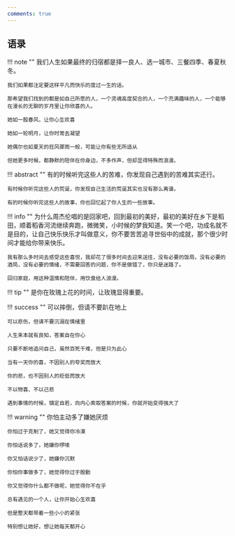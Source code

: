 ```yaml
---
comments: true
---
```

<!-- 
  note
  abstract
  info
  tip
  success
  question
  warning
  danger
  example
 -->

## 语录

!!! note ""
    我们人生如果最终的归宿都是择一良人、选一城市、三餐四季、春夏秋冬。
    
    我们如果都注定要这样平凡而快乐的度过一生的话。  
    
    那希望我们找到的都是如自己所愿的人，一个灵魂高度契合的人，一个充满趣味的人，一个能够在漫长的无聊的岁月里让你欣喜的人。
    
    她如一股春风，让你心生欢喜
    
    她如一轮明月，让你时常去凝望
    
    她偶尔也如夏天的狂风骤雨一般，可能让你有些无所适从
    
    但她更多时候，都静默的陪伴在你身边，不多作声，但却显得特殊而浪漫。

!!! abstract ""
    有的时候听完这些人的苦难，你发现自己遇到的苦难其实还行。

    有时候你听完这些人的荒诞，你发现自己生活的荒诞其实也没有那么离谱。

    有的时候你听完这些人的故事，你也回忆起了你人生的一些故事。

!!! info ""
    为什么周杰伦唱的是回家吧，回到最初的美好，最初的美好在乡下是稻田，顺着稻香河流继续奔跑，微微笑，小时候的梦我知道。笑一个吧，功成名就不是目的，让自己快乐快乐才叫做意义，你不要苦苦追寻世俗中的成就，那个很少时间才能给你带来快乐。

    我有那么多时间去感受这些喜悦，我却花了很多时间去迎来送往，没有必要的饭局，没有必要的酒局，没有必要的情绪，不需要回答的问题，你不是做错了，你只是迷路了。
    
    回归家庭，用这种温情和陪伴，用饮食给人浪漫。

!!! tip ""
    是你在玫瑰上花的时间，让玫瑰显得重要。

!!! success ""
    可以摔倒，但请不要趴在地上
    
    可以悲伤，但请不要沉溺在情绪里
    
    人生来本就有良知，答案自在你心
    
    只要不断地追问自己，虽然百死千难，但是只为此心
    
    当有一天你的喜，不因别人的夸奖而放大
    
    你的悲，也不因别人的贬低而放大
    
    不以物喜、不以己悲
    
    遇到事情的时候，镇定自若，向内心索取答案的时候，你就开始变得强大了

!!! warning ""
    你怕主动多了嫌她厌烦
    
    你怕过于克制了，她又觉得你冷漠
    
    你怕话说多了，她嫌你啰嗦
    
    你又怕话说少了，她嫌你沉默
    
    你怕你事做多了，她觉得你过于殷勤
    
    你又觉得你什么都不做呢，她觉得你不在乎
    
    总有遇见的一个人，让你开始心生欢喜
    
    但是整天都带着一些小小的紧张
    
    特别想让她好，想让她每天都开心
